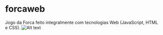 # forcaweb
Jogo da Forca feito integralmente com tecnologias Web (JavaScript, HTML e CSS).
![Alt text](http://full/path/to/video.gif "Demonstração")
